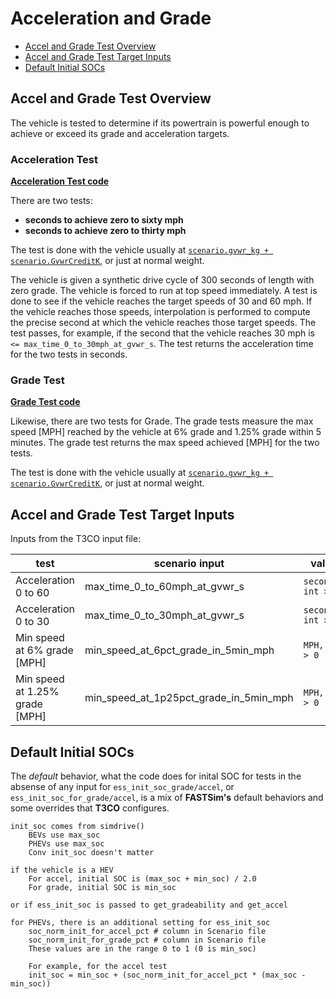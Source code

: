 

# Acceleration and Grade

- [Accel and Grade Test Overview](#overview)
- [Accel and Grade Test Target Inputs](#test-target-inputs)
- [Default Initial SOCs](#default-socs)


## Accel and Grade Test Overview <a name="overview"></a>

The vehicle is tested to determine if its powertrain is powerful enough to achieve or exceed its grade and acceleration targets. 

### Acceleration Test

[**Acceleration Test code**](https://github.com/NREL/T3CO/blob/295ee11c72d6f387f8eb5b60bc35304a0bbfb0db/t3co/objectives/accel.py#L13)

There are two tests:
- **seconds to achieve zero to sixty mph**
- **seconds to achieve zero to thirty mph**

The test is done with the vehicle usually at [`scenario.gvwr_kg + scenario.GvwrCreditK`](https://github.com/NREL/T3CO/blob/295ee11c72d6f387f8eb5b60bc35304a0bbfb0db/t3co/run_scenario.py#L23), or just at normal weight.

The vehicle is given a synthetic drive cycle of 300 seconds of length with zero grade. The vehicle is forced to run at top speed immediately. A test is done to see if the vehicle reaches the target speeds of 30 and 60 mph. If the vehicle reaches those speeds, interpolation is performed to compute the precise second at which the vehicle reaches those target speeds. The test passes, for example, if the second that the vehicle reaches 30 mph is `<= max_time_0_to_30mph_at_gvwr_s`. The test returns the acceleration time for the two tests in seconds.


### Grade Test

[**Grade Test code**](https://github.com/NREL/T3CO/blob/295ee11c72d6f387f8eb5b60bc35304a0bbfb0db/t3co/objectives/gradeability.py#L13)

Likewise, there are two tests for Grade. The grade tests measure the max speed [MPH] reached by the vehicle at 6% grade and 1.25% grade within 5 minutes. The grade test returns the max speed achieved [MPH] for the two tests.

The test is done with the vehicle usually at [`scenario.gvwr_kg + scenario.GvwrCreditK`](https://github.com/NREL/T3CO/blob/295ee11c72d6f387f8eb5b60bc35304a0bbfb0db/t3co/run_scenario.py#L23), or just at normal weight.



## Accel and Grade Test Target Inputs <a name="test-target-inputs"></a>

Inputs from the T3CO input file:

| test | scenario input | value |
|-----|-----|-----|
|Acceleration 0 to 60 |max_time_0_to_60mph_at_gvwr_s| `seconds, int > 0` |
|Acceleration 0 to 30 |max_time_0_to_30mph_at_gvwr_s| `seconds, int > 0` |
|Min speed at 6% grade [MPH] |min_speed_at_6pct_grade_in_5min_mph| `MPH, int > 0` |
|Min speed at 1.25% grade [MPH]|min_speed_at_1p25pct_grade_in_5min_mph| `MPH, int > 0` |


## Default Initial SOCs <a name="default-socs"></a>

The *default* behavior, what the code does for inital SOC for tests in the absense of any input for `ess_init_soc_grade/accel`, or `ess_init_soc_for_grade/accel`, is a mix of **FASTSim's** default behaviors and some overrides that **T3CO** configures. 

    init_soc comes from simdrive()
        BEVs use max_soc
        PHEVs use max_soc
        Conv init_soc doesn't matter
    
    if the vehicle is a HEV
        For accel, initial SOC is (max_soc + min_soc) / 2.0
        For grade, initial SOC is min_soc
    
    or if ess_init_soc is passed to get_gradeability and get_accel
    
    for PHEVs, there is an additional setting for ess_init_soc
        soc_norm_init_for_accel_pct # column in Scenario file
        soc_norm_init_for_grade_pct # column in Scenario file
        These values are in the range 0 to 1 (0 is min_soc)
    
        For example, for the accel test
        init_soc = min_soc + (soc_norm_init_for_accel_pct * (max_soc - min_soc))

